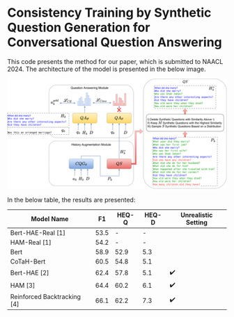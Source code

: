 # Consistency Training by Synthetic Question Generation for Conversational Question Answering

This code presents the method for our paper, which is submitted to NAACL 2024. The architecture of the model is presented in the below image.

![The Architecture of Our Proposed Model](Arch.png) 


In the below table, the results are presented:

| Model Name                    | F1   | HEQ-Q | HEQ-D | Unrealistic Setting |
| ----------------------------- | ---- | ----- | ----- | -------------------- |
| Bert-HAE-Real [1]              | 53.5 | -     | -     |                      |
| HAM-Real [1]                   | 54.2 | -     | -     |                      |
| Bert                          | 58.9 | 52.9  | 5.3   |                      |
| CoTaH-Bert                    | 60.5 | 54.8  | 5.1   |                      |
| Bert-HAE [2]                  | 62.4 | 57.8  | 5.1   | :heavy_check_mark:   |
| HAM [3]                       | 64.4 | 60.2  | 6.1   | :heavy_check_mark:   |
| Reinforced Backtracking [4]   | 66.1 | 62.2  | 7.3   | :heavy_check_mark:   |

